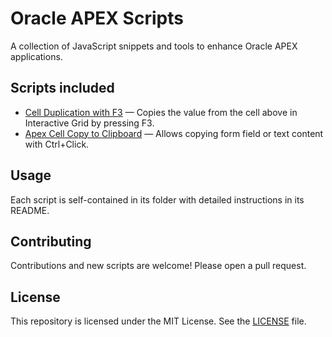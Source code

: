 # Oracle APEX Scripts

A collection of JavaScript snippets and tools to enhance Oracle APEX applications.

## Scripts included

- [Cell Duplication with F3](./cell-duplication-f3) — Copies the value from the cell above in Interactive Grid by pressing F3.
- [Apex Cell Copy to Clipboard](./apex-cell-copy-to-clipboard) — Allows copying form field or text content with Ctrl+Click.

## Usage

Each script is self-contained in its folder with detailed instructions in its README.

## Contributing

Contributions and new scripts are welcome! Please open a pull request.

## License

This repository is licensed under the MIT License. See the [LICENSE](./LICENSE) file.
